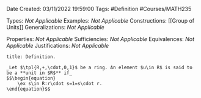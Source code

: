 <div class="topSpace"></div>

Date Created: 03/11/2022 19:59:00
Tags: #Definition #Courses/MATH235

Types: _Not Applicable_
Examples: _Not Applicable_
Constructions: [[Group of Units]]
Generalizations: _Not Applicable_

Properties: _Not Applicable_
Sufficiencies: _Not Applicable_
Equivalences: _Not Applicable_
Justifications: _Not Applicable_

``` ad-Definition
title: Definition.

_Let $\tpl{R,+,\cdot,0,1}$ be a ring. An element $u\in R$ is said to be a **unit in $R$** if_
$$\begin{equation}
    \ex s\in R:r\cdot s=1=s\cdot r.
\end{equation}$$

```
